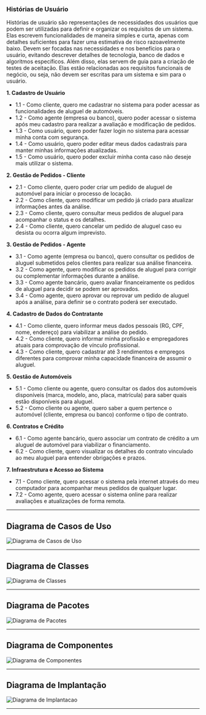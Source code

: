 ### Histórias de Usuário

Histórias de usuário são representações de necessidades dos usuários que podem ser utilizadas para definir e organizar os requisitos de um sistema. Elas escrevem funcionalidades de maneira simples e curta, apenas com detalhes suficientes para fazer uma estimativa de risco razoavelmente baixo. Devem ser focadas nas necessidades e nos benefícios para o usuário, evitando descrever detalhes de tecnologia, banco de dados e algoritmos específicos. Além disso, elas servem de guia para a criação de testes de aceitação. Elas estão relacionadas aos requisitos funcionais de negócio, ou seja, não devem ser escritas para um sistema e sim para o usuário.

**1. Cadastro de Usuário**
- 1.1 - Como cliente, quero me cadastrar no sistema para poder acessar as funcionalidades de aluguel de automóveis.
- 1.2 - Como agente (empresa ou banco), quero poder acessar o sistema após meu cadastro para realizar a avaliação e modificação de pedidos.
- 1.3 - Como usuário, quero poder fazer login no sistema para acessar minha conta com segurança.
- 1.4 - Como usuário, quero poder editar meus dados cadastrais para manter minhas informações atualizadas.
- 1.5 - Como usuário, quero poder excluir minha conta caso não deseje mais utilizar o sistema.
  
**2. Gestão de Pedidos - Cliente**
- 2.1 - Como cliente, quero poder criar um pedido de aluguel de automóvel para iniciar o processo de locação.
- 2.2 - Como cliente, quero modificar um pedido já criado para atualizar informações antes da análise.
- 2.3 - Como cliente, quero consultar meus pedidos de aluguel para acompanhar o status e os detalhes.
- 2.4 - Como cliente, quero cancelar um pedido de aluguel caso eu desista ou ocorra algum imprevisto.
  
**3. Gestão de Pedidos - Agente**
- 3.1 - Como agente (empresa ou banco), quero consultar os pedidos de aluguel submetidos pelos clientes para realizar sua análise financeira.
- 3.2 - Como agente, quero modificar os pedidos de aluguel para corrigir ou complementar informações durante a análise.
- 3.3 - Como agente bancário, quero avaliar financeiramente os pedidos de aluguel para decidir se podem ser aprovados.
- 3.4 - Como agente, quero aprovar ou reprovar um pedido de aluguel após a análise, para definir se o contrato poderá ser executado.
  
**4. Cadastro de Dados do Contratante**
- 4.1 - Como cliente, quero informar meus dados pessoais (RG, CPF, nome, endereço) para viabilizar a análise do pedido.
- 4.2 - Como cliente, quero informar minha profissão e empregadores atuais para comprovação de vínculo profissional.
- 4.3 - Como cliente, quero cadastrar até 3 rendimentos e empregos diferentes para comprovar minha capacidade financeira de assumir o aluguel.
  
**5. Gestão de Automóveis**
- 5.1 - Como cliente ou agente, quero consultar os dados dos automóveis disponíveis (marca, modelo, ano, placa, matrícula) para saber quais estão disponíveis para aluguel.
- 5.2 - Como cliente ou agente, quero saber a quem pertence o automóvel (cliente, empresa ou banco) conforme o tipo de contrato.

**6. Contratos e Crédito**
- 6.1 - Como agente bancário, quero associar um contrato de crédito a um aluguel de automóvel para viabilizar o financiamento.
- 6.2 - Como cliente, quero visualizar os detalhes do contrato vinculado ao meu aluguel para entender obrigações e prazos.

**7. Infraestrutura e Acesso ao Sistema**
- 7.1 - Como cliente, quero acessar o sistema pela internet através do meu computador para acompanhar meus pedidos de qualquer lugar.
- 7.2 - Como agente, quero acessar o sistema online para realizar avaliações e atualizações de forma remota.

---

## Diagrama de Casos de Uso

![Diagrama de Casos de Uso](https://github.com/viniciusgomesrod/lds-aluguel-de-carros/docs.png)

---

## Diagrama de Classes

![Diagrama de Classes](https://github.com/viniciusgomesrod/lds-aluguel-de-carros/docs.png)

---

## Diagrama de Pacotes

![Diagrama de Pacotes](https://github.com/viniciusgomesrod/lds-aluguel-de-carros/docs.png)

---

## Diagrama de Componentes

![Diagrama de Componentes](https://github.com/viniciusgomesrod/lds-aluguel-de-carros/docs.png)

---

## Diagrama de Implantação

![Diagrama de Implantacao](https://github.com/viniciusgomesrod/lds-aluguel-de-carros/docs.png)

---
